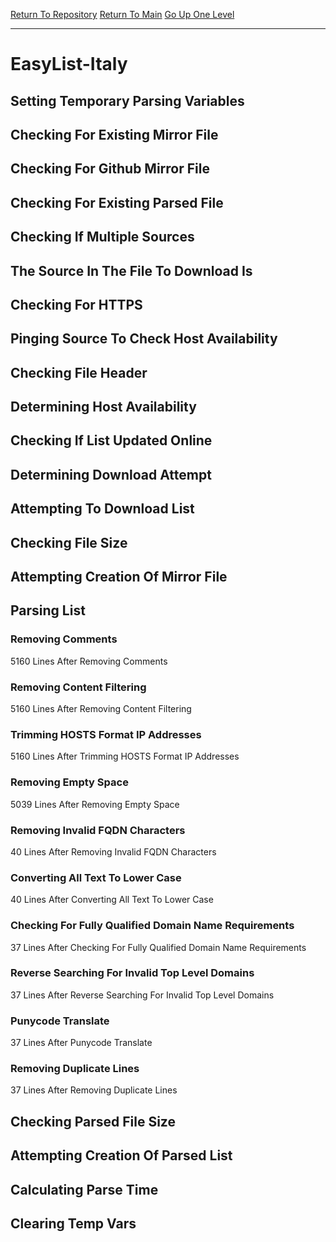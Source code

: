 [Return To Repository](https://github.com/bast69/piholeparser/)
[Return To Main](https://github.com/bast69/piholeparser/blob/master/RecentRunLogs/Mainlog.md)
[Go Up One Level](https://github.com/bast69/piholeparser/blob/master/RecentRunLogs/TopLevelScripts/30-Processing-External-Blacklists.md)
____________________________________
# EasyList-Italy
## Setting Temporary Parsing Variables
## Checking For Existing Mirror File
## Checking For Github Mirror File
## Checking For Existing Parsed File
## Checking If Multiple Sources
## The Source In The File To Download Is
## Checking For HTTPS
## Pinging Source To Check Host Availability
## Checking File Header
## Determining Host Availability
## Checking If List Updated Online
## Determining Download Attempt
## Attempting To Download List
## Checking File Size
## Attempting Creation Of Mirror File
## Parsing List
### Removing Comments
5160 Lines After Removing Comments
### Removing Content Filtering
5160 Lines After Removing Content Filtering
### Trimming HOSTS Format IP Addresses
5160 Lines After Trimming HOSTS Format IP Addresses
### Removing Empty Space
5039 Lines After Removing Empty Space
### Removing Invalid FQDN Characters
40 Lines After Removing Invalid FQDN Characters
### Converting All Text To Lower Case
40 Lines After Converting All Text To Lower Case
### Checking For Fully Qualified Domain Name Requirements
37 Lines After Checking For Fully Qualified Domain Name Requirements
### Reverse Searching For Invalid Top Level Domains
37 Lines After Reverse Searching For Invalid Top Level Domains
### Punycode Translate
37 Lines After Punycode Translate
### Removing Duplicate Lines
37 Lines After Removing Duplicate Lines
## Checking Parsed File Size
## Attempting Creation Of Parsed List
## Calculating Parse Time
## Clearing Temp Vars
